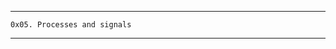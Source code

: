 -------------------------------------------------
	0x05. Processes and signals
_________________________________________________